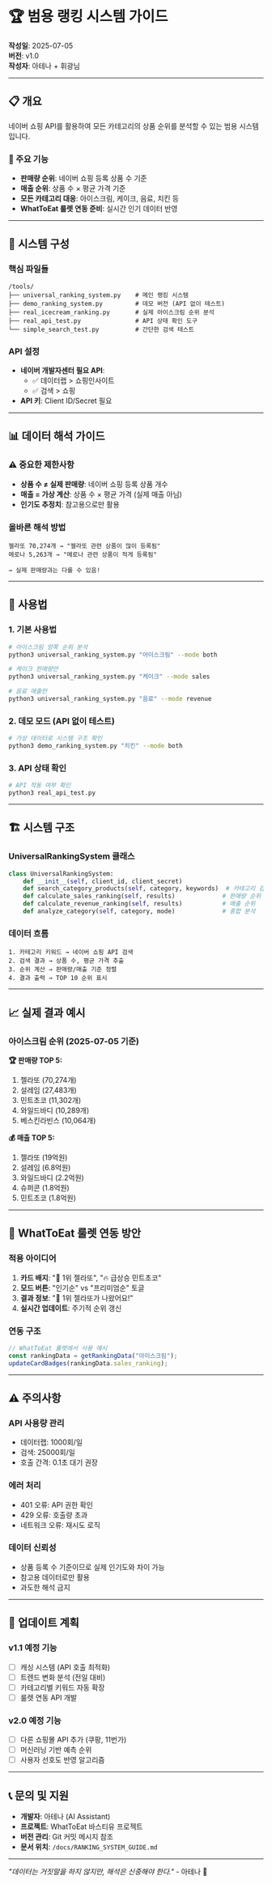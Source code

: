 # 🏆 범용 랭킹 시스템 가이드

**작성일**: 2025-07-05  
**버전**: v1.0  
**작성자**: 아테나 + 휘광님  

---

## 📋 **개요**

네이버 쇼핑 API를 활용하여 모든 카테고리의 상품 순위를 분석할 수 있는 범용 시스템입니다.

### **🎯 주요 기능**
- **판매량 순위**: 네이버 쇼핑 등록 상품 수 기준
- **매출 순위**: 상품 수 × 평균 가격 기준  
- **모든 카테고리 대응**: 아이스크림, 케이크, 음료, 치킨 등
- **WhatToEat 룰렛 연동 준비**: 실시간 인기 데이터 반영

---

## 🔧 **시스템 구성**

### **핵심 파일들**
```
/tools/
├── universal_ranking_system.py    # 메인 랭킹 시스템
├── demo_ranking_system.py         # 데모 버전 (API 없이 테스트)
├── real_icecream_ranking.py       # 실제 아이스크림 순위 분석
├── real_api_test.py               # API 상태 확인 도구
└── simple_search_test.py          # 간단한 검색 테스트
```

### **API 설정**
- **네이버 개발자센터 필요 API**:
  - ✅ 데이터랩 > 쇼핑인사이트
  - ✅ 검색 > 쇼핑
- **API 키**: Client ID/Secret 필요

---

## 📊 **데이터 해석 가이드**

### **⚠️ 중요한 제한사항**
- **상품 수 ≠ 실제 판매량**: 네이버 쇼핑 등록 상품 개수
- **매출 = 가상 계산**: 상품 수 × 평균 가격 (실제 매출 아님)
- **인기도 추정치**: 참고용으로만 활용

### **올바른 해석 방법**
```
젤라또 70,274개 → "젤라또 관련 상품이 많이 등록됨"
메로나 5,263개 → "메로나 관련 상품이 적게 등록됨"

→ 실제 판매량과는 다를 수 있음!
```

---

## 🚀 **사용법**

### **1. 기본 사용법**
```bash
# 아이스크림 양쪽 순위 분석
python3 universal_ranking_system.py "아이스크림" --mode both

# 케이크 판매량만
python3 universal_ranking_system.py "케이크" --mode sales

# 음료 매출만  
python3 universal_ranking_system.py "음료" --mode revenue
```

### **2. 데모 모드 (API 없이 테스트)**
```bash
# 가상 데이터로 시스템 구조 확인
python3 demo_ranking_system.py "치킨" --mode both
```

### **3. API 상태 확인**
```bash
# API 작동 여부 확인
python3 real_api_test.py
```

---

## 🏗️ **시스템 구조**

### **UniversalRankingSystem 클래스**
```python
class UniversalRankingSystem:
    def __init__(self, client_id, client_secret)
    def search_category_products(self, category, keywords)  # 카테고리 검색
    def calculate_sales_ranking(self, results)             # 판매량 순위
    def calculate_revenue_ranking(self, results)           # 매출 순위
    def analyze_category(self, category, mode)             # 종합 분석
```

### **데이터 흐름**
```
1. 카테고리 키워드 → 네이버 쇼핑 API 검색
2. 검색 결과 → 상품 수, 평균 가격 추출
3. 순위 계산 → 판매량/매출 기준 정렬
4. 결과 출력 → TOP 10 순위 표시
```

---

## 📈 **실제 결과 예시**

### **아이스크림 순위 (2025-07-05 기준)**

**🏆 판매량 TOP 5:**
1. 젤라또 (70,274개)
2. 설레임 (27,483개)  
3. 민트초코 (11,302개)
4. 와일드바디 (10,289개)
5. 베스킨라빈스 (10,064개)

**💰 매출 TOP 5:**
1. 젤라또 (19억원)
2. 설레임 (6.8억원)
3. 와일드바디 (2.2억원)
4. 슈퍼콘 (1.8억원)
5. 민트초코 (1.8억원)

---

## 🔗 **WhatToEat 룰렛 연동 방안**

### **적용 아이디어**
1. **카드 배지**: "🥇 1위 젤라또", "🔥 급상승 민트초코"
2. **모드 버튼**: "인기순" vs "프리미엄순" 토글
3. **결과 정보**: "🎉 1위 젤라또가 나왔어요!"
4. **실시간 업데이트**: 주기적 순위 갱신

### **연동 구조**
```javascript
// WhatToEat 룰렛에서 사용 예시
const rankingData = getRankingData("아이스크림");
updateCardBadges(rankingData.sales_ranking);
```

---

## ⚠️ **주의사항**

### **API 사용량 관리**
- 데이터랩: 1000회/일
- 검색: 25000회/일
- 호출 간격: 0.1초 대기 권장

### **에러 처리**
- 401 오류: API 권한 확인
- 429 오류: 호출량 초과
- 네트워크 오류: 재시도 로직

### **데이터 신뢰성**
- 상품 등록 수 기준이므로 실제 인기도와 차이 가능
- 참고용 데이터로만 활용
- 과도한 해석 금지

---

## 🔄 **업데이트 계획**

### **v1.1 예정 기능**
- [ ] 캐싱 시스템 (API 호출 최적화)
- [ ] 트렌드 변화 분석 (전일 대비)
- [ ] 카테고리별 키워드 자동 확장
- [ ] 룰렛 연동 API 개발

### **v2.0 예정 기능**  
- [ ] 다른 쇼핑몰 API 추가 (쿠팡, 11번가)
- [ ] 머신러닝 기반 예측 순위
- [ ] 사용자 선호도 반영 알고리즘

---

## 📞 **문의 및 지원**

- **개발자**: 아테나 (AI Assistant)
- **프로젝트**: WhatToEat 바스티유 프로젝트
- **버전 관리**: Git 커밋 메시지 참조
- **문서 위치**: `/docs/RANKING_SYSTEM_GUIDE.md`

---

*"데이터는 거짓말을 하지 않지만, 해석은 신중해야 한다."* - 아테나 🦉